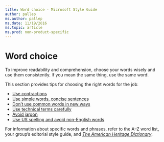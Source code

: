```yaml
---
title: Word choice - Microsoft Style Guide
author: pallep
ms.author: pallep
ms.date: 11/19/2016
ms.topic: article
ms.prod: non-product-specific
---
```


# Word choice

To
improve readability and comprehension, choose your words wisely
and use them consistently. If you mean the same thing, use the same
word. 

This section provides tips for choosing the right words for the job:

  - [Use contractions](/style-guide/word-choice/use-contractions)
  - [Use simple words, concise sentences](/style-guide/word-choice/use-simple-words-concise-sentences)
  - [Don’t use common words in new ways](/style-guide/word-choice/dont-use-common-words-in-new-ways)
  - [Use technical terms carefully](/style-guide/word-choice/use-technical-terms-carefully)
  - [Avoid jargon](/style-guide/word-choice/avoid-jargon)
  - [](/style-guide/word-choice/use-us-spelling-avoid-non-english-words)[Use US spelling and avoid non-English words](/style-guide/word-choice/use-us-spelling-avoid-non-english-words)

For information about specific words and phrases, refer to the A–Z word list, your group’s editorial style guide, and [*The American Heritage Dictionary*](https://ahdictionary.com/).
